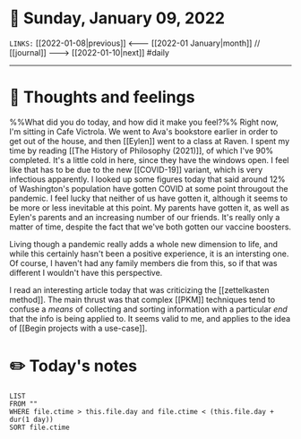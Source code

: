 # 📅 Sunday, January 09, 2022
`LINKS:` [[2022-01-08|previous]] <--- [[2022-01 January|month]] // [[journal]] ---> [[2022-01-10|next]] 
#daily

---
# 💭 Thoughts and feelings
%%What did you do today, and how did it make you feel?%%
Right now, I'm sitting in Cafe Victrola. We went to Ava's bookstore earlier in order to get out of the house, and then [[Eylen]] went to a class at Raven. I spent my time by reading [[The History of Philosophy (2021)]], of which I've 90% completed. It's a little cold in here, since they have the windows open. I feel like that has to be due to the new [[COVID-19]] variant, which is very infectious apparently. I looked up some figures today that said around 12% of Washington's population have gotten COVID at some point througout the pandemic. I feel lucky that neither of us have gotten it, although it seems to be more or less inevitable at this point. My parents have gotten it, as well as Eylen's parents and an increasing number of our friends. It's really only a matter of time, despite the fact that we've both gotten our vaccine boosters. 

Living though a pandemic really adds a whole new dimension to life, and while this certainly hasn't been a positive experience, it is an intersting one. Of course, I haven't had any family members die from this, so if that was different I wouldn't have this perspective. 

I read an interesting article today that was criticizing the [[zettelkasten method]]. The main thrust was that complex [[PKM]] techniques tend to confuse a *means* of collecting and sorting information with a particular *end* that the info is being applied to. It seems valid to me, and applies to the idea of [[Begin projects with a use-case]]. 

# ✏️ Today's notes
```dataview
LIST 
FROM ""
WHERE file.ctime > this.file.day and file.ctime < (this.file.day + dur(1 day))
SORT file.ctime
```
